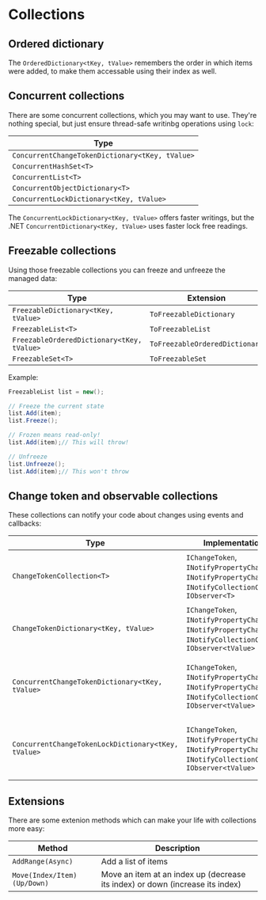 # Collections

## Ordered dictionary

The `OrderedDictionary<tKey, tValue>` remembers the order in which items were added, to make them accessable using their index as well.

## Concurrent collections

There are some concurrent collections, which you may want to use. They're nothing special, but just ensure thread-safe writinbg operations using `lock`:

| Type |
| ---- |
| `ConcurrentChangeTokenDictionary<tKey, tValue>` |
| `ConcurrentHashSet<T>` |
| `ConcurrentList<T>` |
| `ConcurrentObjectDictionary<T>` |
| `ConcurrentLockDictionary<tKey, tValue>` |

The `ConcurrentLockDictionary<tKey, tValue>` offers faster writings, but the .NET `ConcurrentDictionary<tKey, tValue>` uses faster lock free readings.

## Freezable collections

Using those freezable collections you can freeze and unfreeze the managed data:

| Type | Extension | Method |
| ---- | --------- | ------ |
| `FreezableDictionary<tKey, tValue>` | `ToFreezableDictionary` | `FrozenDictionary<tKey, tValue>` |
| `FreezableList<T>` | `ToFreezableList` | `ImmutableArray<T>` |
| `FreezableOrderedDictionary<tKey, tValue>` | `ToFreezableOrderedDictionary` | `ImmutableArray<KeyValuePair<tKey, tValue>>` |
| `FreezableSet<T>` | `ToFreezableSet` | `FrozenSet<T>` |

Example:

```cs
FreezableList list = new();

// Freeze the current state
list.Add(item);
list.Freeze();

// Frozen means read-only!
list.Add(item);// This will throw!

// Unfreeze
list.Unfreeze();
list.Add(item);// This won't throw
```

## Change token and observable collections

These collections can notify your code about changes using events and callbacks:

| Type | Implementations | Description |
| ---- | --------------- | ----------- |
| `ChangeTokenCollection<T>` | `IChangeToken`, `INotifyPropertyChanged`, `INotifyPropertyChanging`, `INotifyCollectionChanged`, `IObserver<T>` | Item observing change token collection |
| `ChangeTokenDictionary<tKey, tValue>` | `IChangeToken`, `INotifyPropertyChanged`, `INotifyPropertyChanging`, `INotifyCollectionChanged`, `IObserver<tValue>` | Value observing change token dictionary |
| `ConcurrentChangeTokenDictionary<tKey, tValue>` | `IChangeToken`, `INotifyPropertyChanged`, `INotifyPropertyChanging`, `INotifyCollectionChanged`, `IObserver<tValue>` | Concurrent value observing change token dictionary |
| `ConcurrentChangeTokenLockDictionary<tKey, tValue>` | `IChangeToken`, `INotifyPropertyChanged`, `INotifyPropertyChanging`, `INotifyCollectionChanged`, `IObserver<tValue>` | Concurrent value observing change token dictionary |

## Extensions

There are some extenion methods which can make your life with collections more easy:

| Method | Description |
| ------ | ----------- |
| `AddRange(Async)` | Add a list of items |
| `Move(Index/Item)(Up/Down)` | Move an item at an index up (decrease its index) or down (increase its index) |
